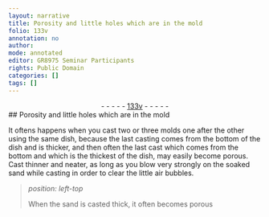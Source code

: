 ```yaml
---
layout: narrative
title: Porosity and little holes which are in the mold
folio: 133v
annotation: no
author:
mode: annotated
editor: GR8975 Seminar Participants
rights: Public Domain
categories: []
tags: []
---
```


 <div class="folio" align="center">- - - - - <a href="http://gallica.bnf.fr/ark:/12148/btv1b10500001g/f272.image" target="_blank">133v</a> - - - - - </div> 
## Porosity and little holes which are in the mold 

 
 It oftens happens when you cast two or three molds one after the other using the same dish, because the last casting comes from the bottom of the dish and is thicker, and then often the last cast which comes from the bottom and which is the thickest of the dish, may easily become porous. Cast thinner and neater, as long as you blow very strongly on the soaked sand while casting in order to clear the little air bubbles. 
 
> *position: left-top*
> 
>  When the sand is casted thick, it often becomes porous 
 